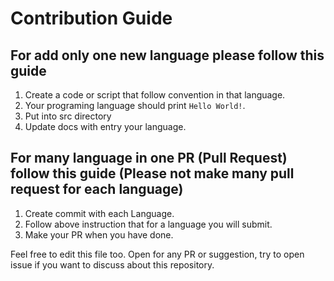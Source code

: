 # Contribution Guide

## For add only one new language please follow this guide

1. Create a code or script that follow convention in that language.
2. Your programing language should print `Hello World!`.
3. Put into src directory
4. Update docs with entry your language.

## For many language in one PR (Pull Request) follow this guide (Please not make many pull request for each language)

1. Create commit with each Language.
2. Follow above instruction that for a language you will submit.
3. Make your PR when you have done.

Feel free to edit this file too. Open for any PR or suggestion, try to open issue if you want to discuss about this repository.
